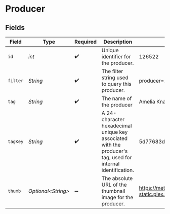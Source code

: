 # Producer


## Fields

| Field                                                                                                        | Type                                                                                                         | Required                                                                                                     | Description                                                                                                  | Example                                                                                                      |
| ------------------------------------------------------------------------------------------------------------ | ------------------------------------------------------------------------------------------------------------ | ------------------------------------------------------------------------------------------------------------ | ------------------------------------------------------------------------------------------------------------ | ------------------------------------------------------------------------------------------------------------ |
| `id`                                                                                                         | *int*                                                                                                        | :heavy_check_mark:                                                                                           | Unique identifier for the producer.                                                                          | 126522                                                                                                       |
| `filter`                                                                                                     | *String*                                                                                                     | :heavy_check_mark:                                                                                           | The filter string used to query this producer.                                                               | producer=126522                                                                                              |
| `tag`                                                                                                        | *String*                                                                                                     | :heavy_check_mark:                                                                                           | The name of the producer                                                                                     | Amelia Knapp                                                                                                 |
| `tagKey`                                                                                                     | *String*                                                                                                     | :heavy_check_mark:                                                                                           | A 24-character hexadecimal unique key associated with the producer's tag, used for internal identification.<br/> | 5d77683d85719b001f3a535e                                                                                     |
| `thumb`                                                                                                      | *Optional\<String>*                                                                                          | :heavy_minus_sign:                                                                                           | The absolute URL of the thumbnail image for the producer.                                                    | https://metadata-static.plex.tv/7/people/708568fd018d7aa8b1032dcf867747e8.jpg                                |
